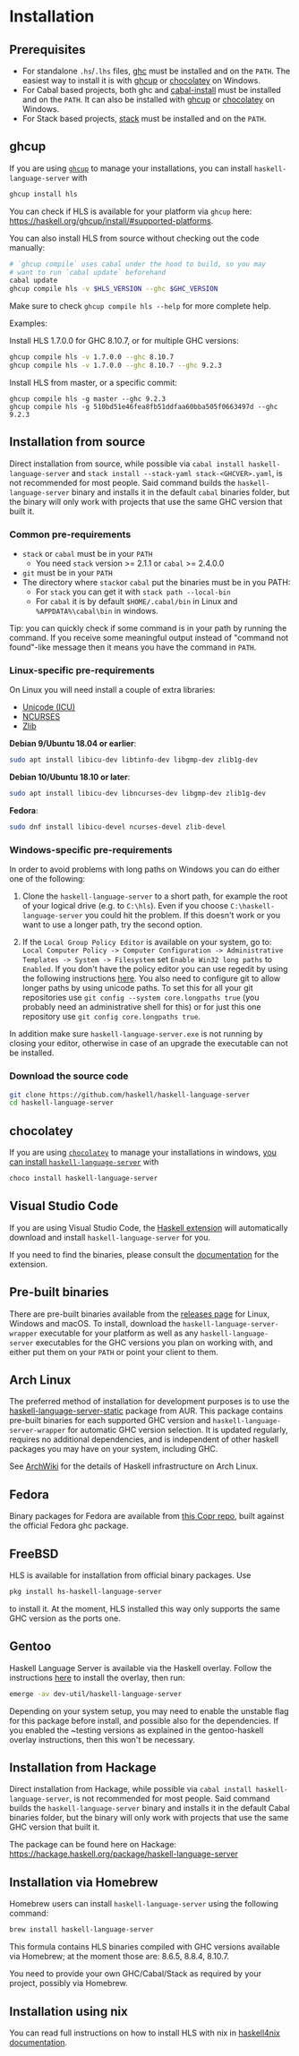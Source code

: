 # Installation

## Prerequisites

- For standalone `.hs`/`.lhs` files, [ghc](https://www.haskell.org/ghc/) must be installed and on the `PATH`. The easiest way to install it is with [ghcup](https://www.haskell.org/ghcup/) or [chocolatey](https://community.chocolatey.org/packages/ghc) on Windows.
- For Cabal based projects, both ghc and [cabal-install](https://www.haskell.org/cabal/) must be installed and on the `PATH`. It can also be installed with [ghcup](https://www.haskell.org/ghcup/) or [chocolatey](https://community.chocolatey.org/packages/cabal) on Windows.
- For Stack based projects, [stack](http://haskellstack.org) must be installed and on the `PATH`.

## ghcup

If you are using [`ghcup`](https://www.haskell.org/ghcup/) to manage your installations, you can install `haskell-language-server` with

```bash
ghcup install hls
```

You can check if HLS is available for your platform via `ghcup` here: <https://haskell.org/ghcup/install/#supported-platforms>.

You can also install HLS from source without checking out the code manually:

```bash
# `ghcup compile` uses cabal under the hood to build, so you may 
# want to run `cabal update` beforehand
cabal update
ghcup compile hls -v $HLS_VERSION --ghc $GHC_VERSION
```

Make sure to check `ghcup compile hls --help` for more complete help.

Examples:

Install HLS 1.7.0.0 for GHC 8.10.7, or for multiple GHC versions:
```bash
ghcup compile hls -v 1.7.0.0 --ghc 8.10.7
ghcup compile hls -v 1.7.0.0 --ghc 8.10.7 --ghc 9.2.3
```

Install HLS from master, or a specific commit:
```
ghcup compile hls -g master --ghc 9.2.3
ghcup compile hls -g 510bd51e46fea8fb51ddfaa60bba505f0663497d --ghc 9.2.3
```

## Installation from source

Direct installation from source, while possible via `cabal install haskell-language-server`
and `stack install --stack-yaml stack-<GHCVER>.yaml`, is not recommended for most people.
Said command builds the `haskell-language-server` binary and installs it in the default `cabal` binaries folder,
but the binary will only work with projects that use the same GHC version that built it.

### Common pre-requirements

- `stack` or `cabal` must be in your `PATH`
  - You need `stack` version >= 2.1.1 or `cabal` >= 2.4.0.0
- `git` must be in your `PATH`
- The directory where `stack`or `cabal` put the binaries must be in you PATH:
  - For `stack` you can get it with `stack path --local-bin`
  - For `cabal` it is by default `$HOME/.cabal/bin` in Linux and `%APPDATA%\cabal\bin` in windows.

Tip: you can quickly check if some command is in your path by running the command.
If you receive some meaningful output instead of "command not found"-like message
then it means you have the command in `PATH`.

### Linux-specific pre-requirements

On Linux you will need install a couple of extra libraries:

- [Unicode (ICU)](http://site.icu-project.org/)
- [NCURSES](https://www.gnu.org/software/ncurses/)
- [Zlib](https://zlib.net/)

**Debian 9/Ubuntu 18.04 or earlier**:

```bash
sudo apt install libicu-dev libtinfo-dev libgmp-dev zlib1g-dev
```

**Debian 10/Ubuntu 18.10 or later**:

```bash
sudo apt install libicu-dev libncurses-dev libgmp-dev zlib1g-dev
```

**Fedora**:

```bash
sudo dnf install libicu-devel ncurses-devel zlib-devel
```

### Windows-specific pre-requirements

In order to avoid problems with long paths on Windows you can do either one of the following:

1. Clone the `haskell-language-server` to a short path, for example the root of your logical drive (e.g. to
   `C:\hls`). Even if you choose `C:\haskell-language-server` you could hit the problem. If this doesn't work or you want to use a longer path, try the second option.

2. If the `Local Group Policy Editor` is available on your system, go to: `Local Computer Policy -> Computer Configuration -> Administrative Templates -> System -> Filesystem` set `Enable Win32 long paths` to `Enabled`. If you don't have the policy editor you can use regedit by using the following instructions [here](https://docs.microsoft.com/en-us/windows/win32/fileio/naming-a-file#enable-long-paths-in-windows-10-version-1607-and-later). You also need to configure git to allow longer paths by using unicode paths. To set this for all your git repositories use `git config --system core.longpaths true` (you probably need an administrative shell for this) or for just this one repository use `git config core.longpaths true`.

In addition make sure `haskell-language-server.exe` is not running by closing your editor, otherwise in case of an upgrade the executable can not be installed.

### Download the source code

```bash
git clone https://github.com/haskell/haskell-language-server
cd haskell-language-server
```

## chocolatey

If you are using [`chocolatey`](https://chocolatey.org/) to manage your installations in windows, [you can install `haskell-language-server`](https://community.chocolatey.org/packages/haskell-language-server) with

```bash
choco install haskell-language-server
```

## Visual Studio Code

If you are using Visual Studio Code, the [Haskell extension](https://marketplace.visualstudio.com/items?itemName=haskell.haskell) will automatically download and install `haskell-language-server` for you.

If you need to find the binaries, please consult the [documentation](https://github.com/haskell/vscode-haskell#downloaded-binaries) for the extension.

## Pre-built binaries

There are pre-built binaries available from the [releases page](https://github.com/haskell/haskell-language-server/releases) for Linux, Windows and macOS.
To install, download the `haskell-language-server-wrapper` executable for your platform as well as any `haskell-language-server` executables for the GHC versions you plan on working with, and either put them on your `PATH` or point your client to them.

## Arch Linux

The preferred method of installation for development purposes is to use the [haskell-language-server-static](https://aur.archlinux.org/packages/haskell-language-server-static) package from AUR.
This package contains pre-built binaries for each supported GHC version and `haskell-language-server-wrapper` for automatic GHC version selection.
It is updated regularly, requires no additional dependencies, and is independent of other haskell packages you may have on your system, including GHC.

See [ArchWiki](https://wiki.archlinux.org/index.php/Haskell) for the details of Haskell infrastructure on Arch Linux.

## Fedora


Binary packages for Fedora are available from [this Copr repo](https://copr.fedorainfracloud.org/coprs/petersen/haskell-language-server),
built against the official Fedora ghc package.

## FreeBSD

HLS is available for installation from official binary packages. Use

```bash
pkg install hs-haskell-language-server
```

to install it. At the moment, HLS installed this way only supports the same GHC
version as the ports one.

## Gentoo

Haskell Language Server is available via the Haskell overlay. Follow the instructions [here](https://github.com/gentoo-haskell/gentoo-haskell) to install the overlay, then run:

```bash
emerge -av dev-util/haskell-language-server
```
Depending on your system setup, you may need to enable the unstable flag for this package before install, and possible also for the dependencies. If you enabled the ~testing versions as explained in the gentoo-haskell overlay instructions, then this won't be necessary.

## Installation from Hackage

Direct installation from Hackage, while possible via `cabal install haskell-language-server`, is not recommended for most people.
Said command builds the `haskell-language-server` binary and installs it in the default Cabal binaries folder,
but the binary will only work with projects that use the same GHC version that built it.

The package can be found here on Hackage: <https://hackage.haskell.org/package/haskell-language-server>

## Installation via Homebrew

Homebrew users can install `haskell-language-server` using the following command:

```bash
brew install haskell-language-server
```

This formula contains HLS binaries compiled with GHC versions available via Homebrew; at the moment those are: 8.6.5, 8.8.4, 8.10.7.

You need to provide your own GHC/Cabal/Stack as required by your project, possibly via Homebrew.

## Installation using nix

You can read full instructions on how to install HLS with nix in [haskell4nix documentation](https://haskell4nix.readthedocs.io/nixpkgs-users-guide.html#how-to-install-haskell-language-server).
